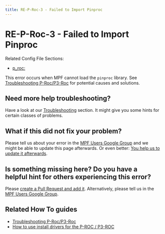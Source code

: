 ```yaml
---
title: RE-P-Roc-3 - Failed to Import Pinproc
---
```


# RE-P-Roc-3 - Failed to Import Pinproc


Related Config File Sections:

* [p_roc:](../config/p_roc.md)

This error occurs when MPF cannot load the `pinproc` library. See
[Troubleshooting P-Roc/P3-Roc](../hardware/multimorphic/troubleshooting.md)
for potential causes and solutions.

## Need more help troubleshooting?

Have a look at our [Troubleshooting](../troubleshooting/index.md) section. It might give you some hints for certain classes of
problems.

## What if this did not fix your problem?

Please tell us about your error in the [MPF Users Google
Group](https://groups.google.com/forum/#!forum/mpf-users) and we might
be able to update this page afterwards. Or even better:
[You help us to update it afterwards](../about/help_docs.md).

## Is something missing here? Do you have a helpful hint for others experiencing this error?

Please
[create a Pull Request and add it](../about/help_docs.md). Alternatively, please tell us in the [MPF Users Google
Group](https://groups.google.com/forum/#!forum/mpf-users).

## Related How To guides

* [Troubleshooting P-Roc/P3-Roc](../hardware/multimorphic/troubleshooting.md)
* [How to use install drivers for the P-ROC / P3-ROC](../hardware/multimorphic/hardware_drivers.md)
